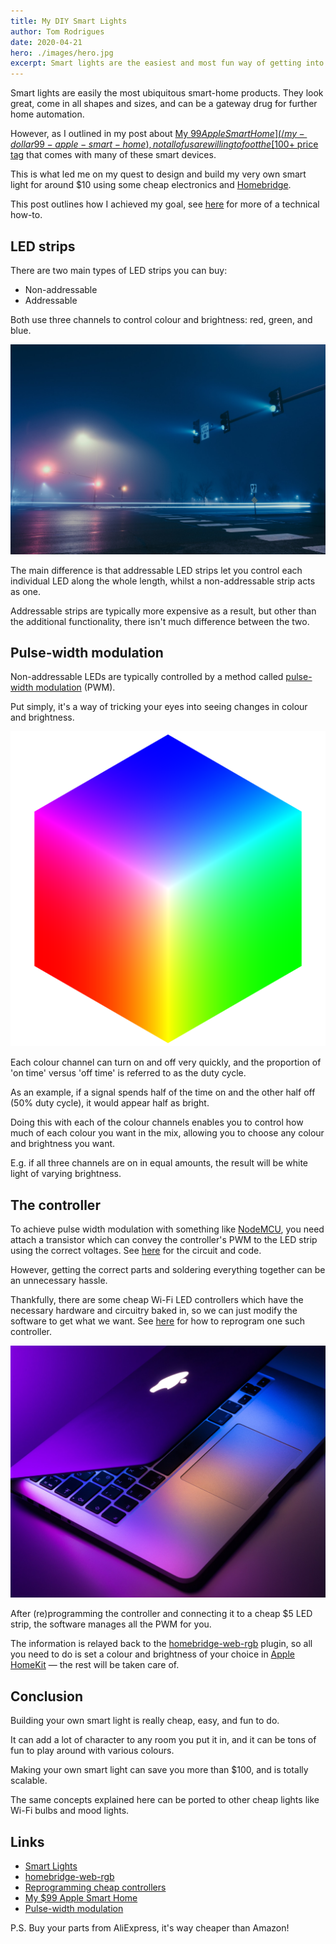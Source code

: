 ```yaml
---
title: My DIY Smart Lights
author: Tom Rodrigues
date: 2020-04-21
hero: ./images/hero.jpg
excerpt: Smart lights are the easiest and most fun way of getting into home automation, but they can be expensive!
---
```


Smart lights are easily the most ubiquitous smart-home products. They look great, come in all shapes and sizes, and can be a gateway drug for further home automation.

However, as I outlined in my post about [My $99 Apple Smart Home](/my-dollar99-apple-smart-home), not all of us are willing to foot the [$100+ price tag](https://www2.meethue.com/) that comes with many of these smart devices.

This is what led me on my quest to design and build my very own smart light for around $10 using some cheap electronics and [Homebridge](https://github.com/homebridge/homebridge).

This post outlines how I achieved my goal, see [here](https://github.com/Tommrodrigues/homebridge-web-rgb/tree/master/examples) for more of a technical how-to.

## LED strips

There are two main types of LED strips you can buy:

- Non-addressable
- Addressable

Both use three channels to control colour and brightness: red, green, and blue.

![image](./images/lights.jpg)

The main difference is that addressable LED strips let you control each individual LED along the whole length, whilst a non-addressable strip acts as one.

Addressable strips are typically more expensive as a result, but other than the additional functionality, there isn't much difference between the two.

## Pulse-width modulation

Non-addressable LEDs are typically controlled by a method called [pulse-width modulation](https://learn.sparkfun.com/tutorials/pulse-width-modulation/all) (PWM).

Put simply, it's a way of tricking your eyes into seeing changes in colour and brightness.

![image](./images/cube.png)

Each colour channel can turn on and off very quickly, and the proportion of 'on time' versus 'off time' is referred to as the duty cycle.

As an example, if a signal spends half of the time on and the other half off (50% duty cycle), it would appear half as bright.

Doing this with each of the colour channels enables you to control how much of each colour you want in the mix, allowing you to choose any colour and brightness you want.

E.g. if all three channels are on in equal amounts, the result will be white light of varying brightness.

## The controller

To achieve pulse width modulation with something like [NodeMCU](https://www.nodemcu.com/index_en.html), you need attach a transistor which can convey the controller's PWM to the LED strip using the correct voltages. See [here](https://github.com/Tommrodrigues/homebridge-web-rgb/tree/master/examples) for the circuit and code.

However, getting the correct parts and soldering everything together can be an unnecessary hassle.

Thankfully, there are some cheap Wi-Fi LED controllers which have the necessary hardware and circuitry baked in, so we can just modify the software to get what we want. See [here](https://github.com/pauloromeira/Sonoff-Tasmota/wiki/MagicHome-LED-strip-controller) for how to reprogram one such controller.

![image](./images/colour.jpg)

After (re)programming the controller and connecting it to a cheap $5 LED strip, the software manages all the PWM for you.

The information is relayed back to the [homebridge-web-rgb](https://github.com/Tommrodrigues/homebridge-web-rgb) plugin, so all you need to do is set a colour and brightness of your choice in [Apple HomeKit](https://www.apple.com/ios/home/) — the rest will be taken care of.

## Conclusion

Building your own smart light is really cheap, easy, and fun to do.

It can add a lot of character to any room you put it in, and it can be tons of fun to play around with various colours.

Making your own smart light can save you more than $100, and is totally scalable.

The same concepts explained here can be ported to other cheap lights like Wi-Fi bulbs and mood lights.

## Links

- [Smart Lights](https://github.com/Tommrodrigues/homebridge-web-rgb/tree/master/examples)
- [homebridge-web-rgb](https://github.com/Tommrodrigues/homebridge-web-rgb)
- [Reprogramming cheap controllers](https://github.com/pauloromeira/Sonoff-Tasmota/wiki/MagicHome-LED-strip-controller)
- [My $99 Apple Smart Home](/my-dollar99-apple-smart-home)
- [Pulse-width modulation](https://learn.sparkfun.com/tutorials/pulse-width-modulation/all)

P.S. Buy your parts from AliExpress, it's way cheaper than Amazon!
